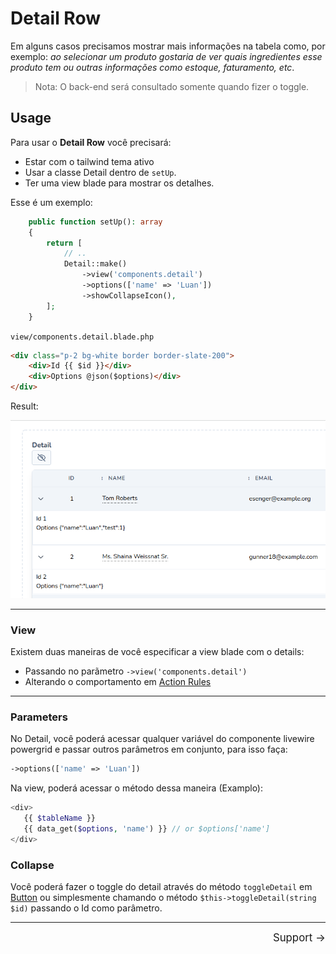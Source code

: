 # Detail Row

Em alguns casos precisamos mostrar mais informações na tabela como, por exemplo: _ao selecionar um produto gostaria de ver quais 
ingredientes esse produto tem ou outras informações como estoque, faturamento, etc_.

> Nota: O back-end será consultado somente quando fizer o toggle.

## Usage

Para usar o **Detail Row** você precisará: 

* Estar com o tailwind tema ativo
* Usar a classe Detail dentro de `setUp`.
* Ter uma view blade para mostrar os detalhes.

Esse é um exemplo:

```php
    public function setUp(): array
    {
        return [
            // ..
            Detail::make()
                ->view('components.detail')
                ->options(['name' => 'Luan'])
                ->showCollapseIcon(),
        ];
    }
```
`view/components.detail.blade.php`
```html
<div class="p-2 bg-white border border-slate-200">
    <div>Id {{ $id }}</div>
    <div>Options @json($options)</div>
</div>
```
Result:

<img class="result-image" alt="disable" src="../_media/examples/features/detail-row-open.png" width="600"/>

--- 

### View

Existem duas maneiras de você especificar a view blade com o details:

* Passando no parãmetro `->view('components.detail')`
* Alterando o comportamento em [Action Rules]()

---

### Parameters

No Detail, você poderá acessar qualquer variável do componente livewire powergrid e passar outros parâmetros em conjunto, para isso faça:

```php
->options(['name' => 'Luan'])
```

Na view, poderá acessar o método dessa maneira (Examplo):

```php
<div>
   {{ $tableName }} 
   {{ data_get($options, 'name') }} // or $options['name'] 
</div>

```

### Collapse

Você poderá fazer o toggle do detail através do método `toggleDetail` em [Button]() ou simplesmente chamando o método
`$this->toggleDetail(string $id)` passando o Id como parâmetro. 

<hr/>
<footer style="float: right; font-size: larger">
    <span><a style="text-decoration: none;" href="#/support">Support →</a></span>
</footer>
